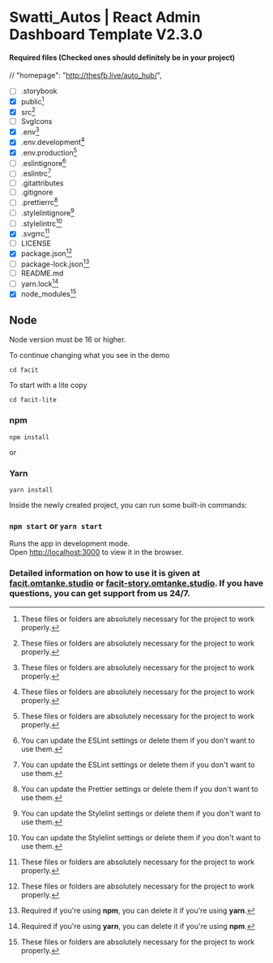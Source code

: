 # Swatti_Autos | React Admin Dashboard Template V2.3.0

#### Required files (Checked ones should definitely be in your project)

// "homepage": "http://thesfb.live/auto_hub/",

-   [ ] .storybook
-   [x] public[^1]
-   [x] src[^1]
-   [ ] SvgIcons
-   [x] .env[^1]
-   [x] .env.development[^1]
-   [x] .env.production[^1]
-   [ ] .eslintignore[^2]
-   [ ] .eslintrc[^2]
-   [ ] .gitattributes
-   [ ] .gitignore
-   [ ] .prettierrc[^3]
-   [ ] .stylelintignore[^4]
-   [ ] .stylelintrc[^4]
-   [x] .svgrrc[^1]
-   [ ] LICENSE
-   [x] package.json[^1]
-   [ ] package-lock.json[^5]
-   [ ] README.md
-   [ ] yarn.lock[^6]
-   [x] node_modules[^1]

[^1]: These files or folders are absolutely necessary for the project to work properly.
[^2]: You can update the ESLint settings or delete them if you don't want to use them.
[^3]: You can update the Prettier settings or delete them if you don't want to use them.
[^4]: You can update the Stylelint settings or delete them if you don't want to use them.
[^5]: Required if you're using **npm**, you can delete it if you're using **yarn**.
[^6]: Required if you're using **yarn**, you can delete it if you're using **npm**.

## Node

Node version must be 16 or higher.

To continue changing what you see in the demo

`cd facit`

To start with a lite copy

`cd facit-lite`

### npm

`npm install`

or

### Yarn

`yarn install`

Inside the newly created project, you can run some built-in commands:

### `npm start` or `yarn start`

Runs the app in development mode.<br>
Open [http://localhost:3000](http://localhost:3000) to view it in the browser.

### Detailed information on how to use it is given at [facit.omtanke.studio](https://facit.omtanke.studio/) or [facit-story.omtanke.studio](https://facit-story.omtanke.studio/). If you have questions, you can get support from us 24/7.
